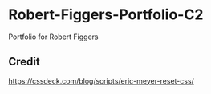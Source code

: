 # Robert-Figgers-Portfolio-C2
Portfolio for Robert Figgers

## Credit
https://cssdeck.com/blog/scripts/eric-meyer-reset-css/
